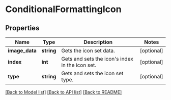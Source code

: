 # ConditionalFormattingIcon

## Properties
Name | Type | Description | Notes
------------ | ------------- | ------------- | -------------
**image_data** | **string** | Gets the icon set data. | [optional] 
**index** | **int** | Gets and sets the icon&#39;s index in the icon set. | [optional] 
**type** | **string** | Gets and sets the icon set type. | [optional] 

[[Back to Model list]](../README.md#documentation-for-models) [[Back to API list]](../README.md#documentation-for-api-endpoints) [[Back to README]](../README.md)


